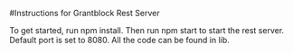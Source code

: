 #Instructions for Grantblock Rest Server

To get started, run npm install. Then run npm start to start the rest server.  Default port is set to 8080. All the code can be found in lib.